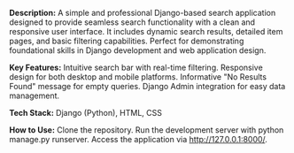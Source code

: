 **Description:**
A simple and professional Django-based search application designed to provide seamless search functionality with a clean and responsive user interface. It includes dynamic search results, detailed item pages, and basic filtering capabilities. Perfect for demonstrating foundational skills in Django development and web application design.

**Key Features:**
Intuitive search bar with real-time filtering.
Responsive design for both desktop and mobile platforms.
Informative "No Results Found" message for empty queries.
Django Admin integration for easy data management.

**Tech Stack:**
Django (Python), HTML, CSS

**How to Use:**
Clone the repository.
Run the development server with python manage.py runserver.
Access the application via http://127.0.0.1:8000/.
